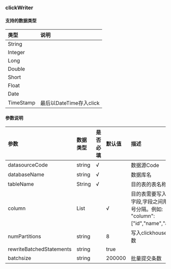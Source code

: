 ### clickWriter

#### 支持的数据类型
| 类型       | 说明    | 
| :-----    | :-----  | 
| String    |   |
| Integer   |   |
| Long      |   |
| Double    |   |
| Short     |   |
| Float     |   |
| Date      | |
| TimeStamp |最后以DateTime存入click |

#### 参数说明

| 参数                    | 数据类型    | 是否必填|  默认值        |描述         |
| :-----                 | :-----  | :------| :------         | :------      | 
| datasourceCode   | string    | √        |          | 数据源Code                           |
| databaseName     | string    | √        |          | 数据库名                             |
| tableName                  | String  | √      |                 |目的表的表名称  |
| column                | List |        | √            |目的表需要写入数据的字段,字段之间用英文逗号分隔。例如: "column": ["id","name","age"]。 |
| numPartitions        | string  |         | 8                  |写入clickhouse的分区数 |
| rewriteBatchedStatements        | string  |         | true                  |  |
| batchsize        | string  |         | 200000                  |批量提交条数 |

 
 
 



 